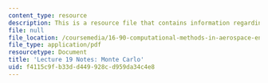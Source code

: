 ```yaml
---
content_type: resource
description: This is a resource file that contains information regarding lecture 19.
file: null
file_location: /coursemedia/16-90-computational-methods-in-aerospace-engineering-spring-2014/f4115c9fb33dd449928cd959da34c4e8_MIT16_90S14_Lecture19.pdf
file_type: application/pdf
resourcetype: Document
title: 'Lecture 19 Notes: Monte Carlo'
uid: f4115c9f-b33d-d449-928c-d959da34c4e8
---
```

